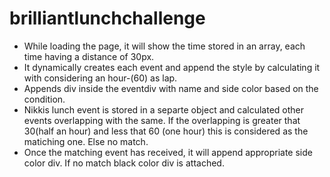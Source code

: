 # brilliantlunchchallenge

* While loading the page, it will show the time stored in an array, each time having a distance of 30px.
* It dynamically creates each event and append the style by calculating it with considering an hour-(60) as lap.
* Appends div inside the eventdiv with name and side color based on the condition.
* Nikkis lunch event is stored in a separte object and calculated other events overlapping with the same. If the overlapping is greater that 30(half an hour) and less that 60 (one hour) this is considered as the matiching one. Else no match.
* Once the matching event has received, it will append appropriate side color div. If no match black color div is attached.
